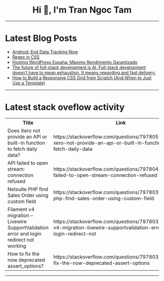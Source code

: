 <h1 align="center">Hi 👋, I'm Tran Ngoc Tam</h1>

---

# Latest Blog Posts 
<!-- BLOG-POST-LIST:START -->
- [Android: End Data Tracking Now](https://dev.to/dev-blogg/android-end-data-tracking-now-2dh9)
- [Regex in CSS](https://dev.to/sejutaimpian/regex-in-css-4428)
- [Hosting WordPress España: Máximo Rendimiento Garantizado](https://dev.to/ideidevhosting/hosting-wordpress-espana-maximo-rendimiento-garantizado-kie)
- [The future of full-stack development is AI. Full-stack development doesn’t have to mean exhaustion. It means rewarding and fast delivery.](https://dev.to/jaideepparashar/the-future-of-full-stack-development-is-ai-full-stack-development-doesnt-have-to-mean-exhaustion-in6)
- [How to Build a Responsive CSS Grid from Scratch &lpar;And When to Just Use a Template&rpar;](https://dev.to/mrk_/how-to-build-a-responsive-css-grid-from-scratch-and-when-to-just-use-a-template-if0)
<!-- BLOG-POST-LIST:END -->

---

# Latest stack oveflow activity
<table>
  <tr><th>Title</th><th>Link</th></tr>
  <!-- STACKOVERFLOW:START --><tr><td>Does Xero not provide an API or built-in function to fetch daily data?</td><td>https://stackoverflow.com/questions/79780587/does-xero-not-provide-an-api-or-built-in-function-to-fetch-daily-data</td></tr><tr><td>API failed to open stream: connection refused</td><td>https://stackoverflow.com/questions/79780439/api-failed-to-open-stream-connection-refused</td></tr><tr><td>Netsuite PHP find Sales Order using custom field</td><td>https://stackoverflow.com/questions/79780397/netsuite-php-find-sales-order-using-custom-field</td></tr><tr><td>Filament v4 migration – Livewire SupportValidation error and login redirect not working</td><td>https://stackoverflow.com/questions/79780386/filament-v4-migration-livewire-supportvalidation-error-and-login-redirect-not</td></tr><tr><td>How to fix the now deprecated assert_options?</td><td>https://stackoverflow.com/questions/79780310/how-to-fix-the-now-deprecated-assert-options</td></tr><!-- STACKOVERFLOW:END -->
</table>

---



